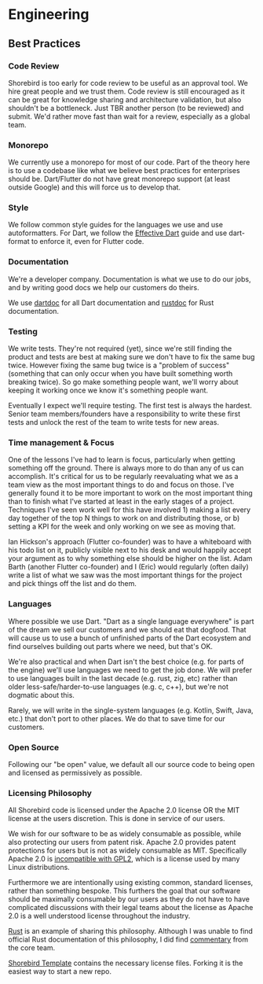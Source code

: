 # Engineering

## Best Practices

### Code Review
Shorebird is too early for code review to be useful as an approval tool.  We
hire great people and we trust them. Code review is still encouraged as it can
be great for knowledge sharing and architecture validation, but also shouldn't
be a bottleneck.  Just TBR another person (to be reviewed) and submit.  We'd
rather move fast than wait for a review, especially as a global team.

### Monorepo

We currently use a monorepo for most of our code.  Part of the theory here is
to use a codebase like what we believe best practices for enterprises should be.
Dart/Flutter do not have great monorepo support (at least outside Google) and
this will force us to develop that.


### Style
We follow common style guides for the languages we use and use autoformatters.
For Dart, we follow the [Effective
Dart](https://dart.dev/guides/language/effective-dart) guide and use dart-format
to enforce it, even for Flutter code.

### Documentation

We're a developer company.  Documentation is what we use to do our jobs, and by
writing good docs we help our customers do theirs.

We use [dartdoc](https://dart.dev/tools/dartdoc) for all Dart documentation and
[rustdoc](https://doc.rust-lang.org/rustdoc/) for Rust documentation.

### Testing
We write tests.  They're not required (yet), since we're still finding the
product and tests are best at making sure we don't have to fix the same bug
twice.  However fixing the same bug twice is a "problem of success" (something
that can only occur when you have built something worth breaking twice).  So go
make something people want, we'll worry about keeping it working once we know
it's something people want.

Eventually I expect we'll require testing.  The first test is always the
hardest.  Senior team members/founders have a responsibility to write these
first tests and unlock the rest of the team to write tests for new areas.

### Time management & Focus

One of the lessons I've had to learn is focus, particularly when getting
something off the ground. There is always more to do than any of us can
accomplish.  It's critical for us to be regularly reevaluating what we as a team
view as the most important things to do and focus on those.  I've generally
found it to be more important to work on the most important thing than to finish
what I've started at least in the early stages of a project.  Techniques I've
seen work well for this have involved 1) making a list every day together of the
top N things to work on and distributing those, or b) setting a KPI for the week
and only working on we see as moving that.

Ian Hickson's approach (Flutter co-founder) was to have a whiteboard with his
todo list on it, publicly visible next to his desk and would happily accept your
argument as to why something else should be higher on the list.  Adam Barth
(another Flutter co-founder) and I (Eric) would regularly (often daily) write a
list of what we saw was the most important things for the project and pick
things off the list and do them.

### Languages
Where possible we use Dart.  "Dart as a single language everywhere" is part of
the dream we sell our customers and we should eat that dogfood.  That will cause
us to use a bunch of unfinished parts of the Dart ecosystem and find ourselves
building out parts where we need, but that's OK.

We're also practical and when Dart isn't the best choice (e.g. for parts of the
engine) we'll use languages we need to get the job done.  We will prefer to use
languages built in the last decade (e.g. rust, zig, etc) rather than older
less-safe/harder-to-use languages (e.g. c, c++), but we're not dogmatic about
this.

Rarely, we will write in the single-system languages (e.g. Kotlin, Swift, Java,
etc.) that don't port to other places.  We do that to save time for our
customers.

### Open Source
Following our "be open" value, we default all our source code to being open and
licensed as permissively as possible.

### Licensing Philosophy

All Shorebird code is licensed under the Apache 2.0 license OR the MIT license
at the users discretion.  This is done in service of our users.

We wish for our software to be as widely consumable as possible, while also
protecting our users from patent risk.  Apache 2.0 provides patent protections
for users but is not as widely consumable as MIT.  Specifically Apache 2.0 is
[incompatible with
GPL2](https://www.apache.org/licenses/GPL-compatibility.html), which is a
license used by many Linux distributions.

Furthermore we are intentionally using existing common, standard licenses,
rather than something bespoke. This furthers the goal that our software should
be maximally consumable by our users as they do not have to have complicated
discussions with their legal teams about the license as Apache 2.0 is a well
understood license throughout the industry.

[Rust](https://github.com/rust-lang/rust/blob/master/COPYRIGHT) is an example of
sharing this philosophy.  Although I was unable to find official Rust
documentation of this philosophy, I did find
[commentary](https://internals.rust-lang.org/t/rationale-of-apache-dual-licensing/8952/3)
from the core team. 

[Shorebird Template](https://github.com/shorebirdtech/template) contains the
necessary license files. Forking it is the easiest way to start a new repo.
